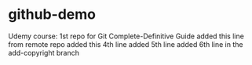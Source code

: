 # github-demo
Udemy course: 1st repo for Git Complete-Definitive Guide
added this line from remote repo
added this 4th line
added 5th line
added 6th line in the add-copyright branch

